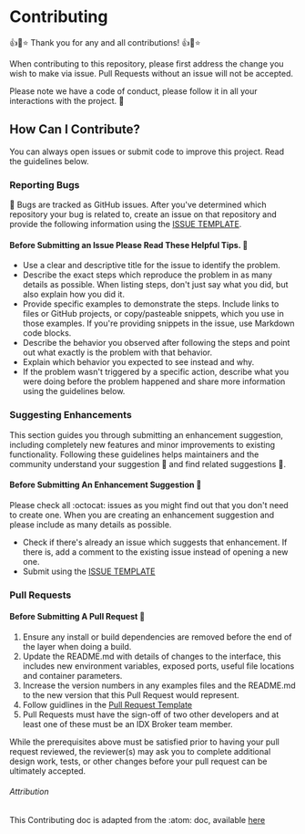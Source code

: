# Contributing

👍🎉⭐️ Thank you for any and all contributions! 👍🎉⭐️

When contributing to this repository, please first address the change you wish to make via issue. Pull Requests without an issue will not be accepted.

Please note we have a code of conduct, please follow it in all your interactions with the project. 💖

## How Can I Contribute?

You can always open issues or submit code to improve this project. Read the guidelines below.

### Reporting Bugs

🐛 Bugs are tracked as GitHub issues. After you've determined which repository your bug is related to, create an issue on that repository and provide the following information using the [ISSUE TEMPLATE](/.github).

#### Before Submitting an Issue Please Read These Helpful Tips. 👀

* Use a clear and descriptive title for the issue to identify the problem.
* Describe the exact steps which reproduce the problem in as many details as possible. When listing steps, don't just say what you did, but also explain how you did it.
* Provide specific examples to demonstrate the steps. Include links to files or GitHub projects, or copy/pasteable snippets, which you use in those examples. If you're providing snippets in the issue, use Markdown code blocks.
* Describe the behavior you observed after following the steps and point out what exactly is the problem with that behavior.
* Explain which behavior you expected to see instead and why.
* If the problem wasn't triggered by a specific action, describe what you were doing before the problem happened and share more information using the guidelines below.


### Suggesting Enhancements

This section guides you through submitting an enhancement suggestion, including completely new features and minor improvements to existing functionality. Following these guidelines helps maintainers and the community understand your suggestion 📝 and find related suggestions 🔎.

#### Before Submitting An Enhancement Suggestion 👀

Please check all :octocat: issues as you might find out that you don't need to create one. When you are creating an enhancement suggestion and please include as many details as possible.

* Check if there's already an issue which suggests that enhancement. If there is, add a comment to the existing issue instead of opening a new one.
* Submit using the [ISSUE TEMPLATE](/.github)



### Pull Requests

#### Before Submitting A Pull Request 👀

1. Ensure any install or build dependencies are removed before the end of the layer when doing a build.
2. Update the README.md with details of changes to the interface, this includes new environment variables, exposed ports, useful file locations and container parameters.
3. Increase the version numbers in any examples files and the README.md to the new version that this Pull Request would represent.
4. Follow guidlines in the [Pull Request Template](/.github)
5. Pull Requests must have the sign-off of two other developers and at least one of these must be an IDX Broker team member.

While the prerequisites above must be satisfied prior to having your pull request reviewed, the reviewer(s) may ask you to complete additional design work, tests, or other changes before your pull request can be ultimately accepted.

###### Attribution

This Contributing doc is adapted from the :atom: doc,
available [here](https://github.com/atom/atom)
